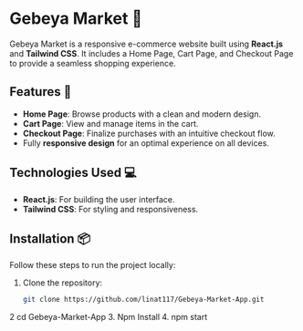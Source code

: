 # Gebeya Market 🛒

Gebeya Market is a responsive e-commerce website built using **React.js** and **Tailwind CSS**. It includes a Home Page, Cart Page, and Checkout Page to provide a seamless shopping experience.  

## Features 🚀
- **Home Page**: Browse products with a clean and modern design.  
- **Cart Page**: View and manage items in the cart.  
- **Checkout Page**: Finalize purchases with an intuitive checkout flow.  
- Fully **responsive design** for an optimal experience on all devices.  

## Technologies Used 💻
- **React.js**: For building the user interface.  
- **Tailwind CSS**: For styling and responsiveness.  

## Installation 📦
Follow these steps to run the project locally:

1. Clone the repository:  
   ```bash
   git clone https://github.com/linat117/Gebeya-Market-App.git
2 cd Gebeya-Market-App
3. Npm Install
4. npm start
